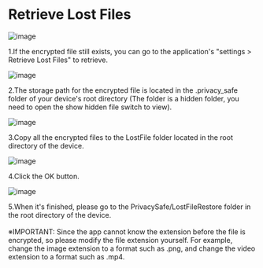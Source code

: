 # Retrieve Lost Files

![image](https://github.com/kaku2015/PrivacySafeDocs/blob/master/LostFile/1.png)

 1.If the encrypted file still exists, you can go to the application's "settings > Retrieve Lost Files" to retrieve.


![image](https://github.com/kaku2015/PrivacySafeDocs/blob/master/LostFile/2.png)

2.The storage path for the encrypted file is located in the .privacy_safe folder of your device's root directory (The folder is a hidden folder, you need to open the show hidden file switch to view).

![image](https://github.com/kaku2015/PrivacySafeDocs/blob/master/LostFile/3.png)

3.Copy all the encrypted files to the LostFile folder located in the root directory of the device.

![image](https://github.com/kaku2015/PrivacySafeDocs/blob/master/LostFile/4.png)

4.Click the OK button.

![image](https://github.com/kaku2015/PrivacySafeDocs/blob/master/LostFile/5.png)

5.When it's finished, please go to the PrivacySafe/LostFileRestore folder in the root directory of the device. 
<br><br>※IMPORTANT: Since the app cannot know the extension before the file is encrypted, so please modify the file extension yourself. For example, change the image extension to a format such as .png, and change the video extension to a format such as .mp4.

